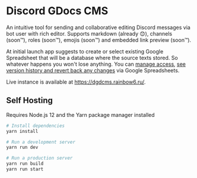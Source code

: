 # Discord GDocs CMS

An intuitive tool for sending and collaborative editing Discord messages via bot user with rich editor. Supports markdown (already 😊), channels (soon™), roles (soon™), emojis (soon™) and embedded link preview (soon™).

At initial launch app suggests to create or select existing Google Spreadsheet that will be a database where the source texts stored. So whatever happens you won't lose anything. You can [manage access](https://support.google.com/docs/answer/2494893), [see version history and revert back any changes](https://support.google.com/docs/answer/190843) via Google Spreadsheets.

Live instance is available at <https://dgdcms.rainbow6.ru/>.

## Self Hosting

Requires Node.js 12 and the Yarn package manager installed

```sh
# Install dependencies
yarn install

# Run a development server
yarn run dev

# Run a production server
yarn run build
yarn run start
```
